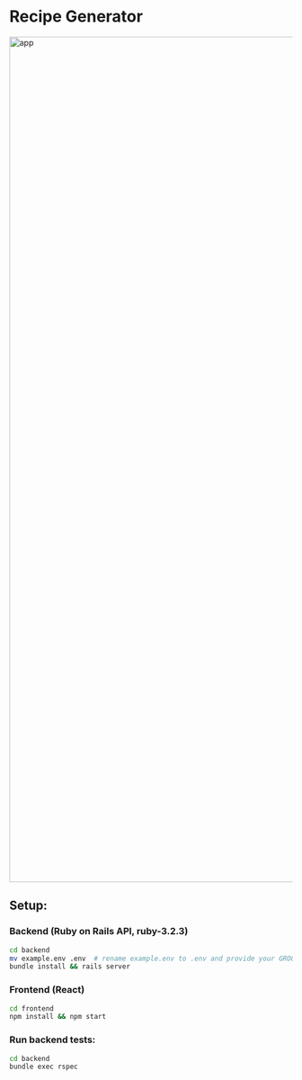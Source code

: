 # Recipe Generator
<img width="1503" alt="app" src="https://github.com/user-attachments/assets/181ece27-ec5c-4b59-93fa-16601157d469" />

## Setup:

### Backend (Ruby on Rails API, ruby-3.2.3)
```bash
cd backend
mv example.env .env  # rename example.env to .env and provide your GROQ_API_KEY in .env
bundle install && rails server
```

### Frontend (React)
```bash
cd frontend
npm install && npm start
```

### Run backend tests:
```bash
cd backend
bundle exec rspec
```


